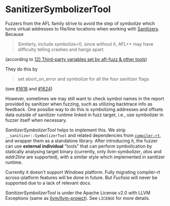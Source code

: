 # SanitizerSymbolizerTool

Fuzzers from the AFL family strive to avoid the step of *symbolize* which turns virtual addresses to file/line locations when working with [Sanitizers](https://github.com/google/sanitizers). Because

> Similarly, include symbolize=0, since without it, AFL++ may have difficulty telling crashes and hangs apart.

(according to [12) Third-party variables set by afl-fuzz & other tools](https://aflplus.plus/docs/env_variables/))

They do this by

> set abort_on_error and symbolize for all the four sanitizer flags

(see [#1618](https://github.com/AFLplusplus/AFLplusplus/discussions/1618) and [#1624](https://github.com/AFLplusplus/AFLplusplus/issues/1624))

However, sometimes we may still want to check symbol names in the report provided by sanitizer when fuzzing, such as utilizing backtrace info as feedback. 
One possibe way to do this is symbolizing addresses and offsets data outside of sanitizer runtime linked in fuzz target, 
i.e., use symbolizer in fuzzer itself when necessary.

*SanitizerSymbolizerTool* helps to implement this. 
We strip `__sanitizer::SymbolizerTool` and related dependencies from [`compiler-rt`](https://github.com/llvm/llvm-project/tree/main/compiler-rt), 
and wrapper them as a standalone library. After introducing it, the fuzzer can use **external** **individual** "tools" that can perform symbolication
by statically analysing target binary (currently, only *llvm-symbolizer*, *atos* and *addr2line* are supported), with a similar style which implemented in sanitizer runtime.

Currently it doesn't support *Windows* platform. Fully migrating compiler-rt across-platform features will be done in future. But *Fuchsia* will never be supported due to a lack of relevant docs.

*SanitizerSymbolizerTool* is under the Apache License v2.0 with LLVM Exceptions (same as [llvm/llvm-project](https://github.com/llvm/llvm-project)). 
See `LICENSE` for more details.
